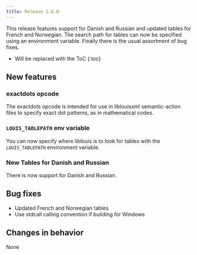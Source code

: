 ```yaml
---
title: Release 1.6.0
---
```


This release features support for Danish and Russian and updated tables for French and Norwegian. The search path for tables can now be specified using an environment variable. Finally there is the usual assortment of bug fixes.

* Will be replaced with the ToC
{:toc}

## New features

### exactdots opcode

The exactdots opcode is intended for use in liblouisxml semantic-action files to specify exact dot patterns, as in mathematical codes.

### `LOUIS_TABLEPATH` env variable

You can now specify where liblouis is to look for tables with the `LOUIS_TABLEPATH` environment variable.

### New Tables for Danish and Russian

There is now support for Danish and Russian.

## Bug fixes

* Updated French and Norwegian tables
* Use stdcall calling convention if building for Windows

## Changes in behavior

None

